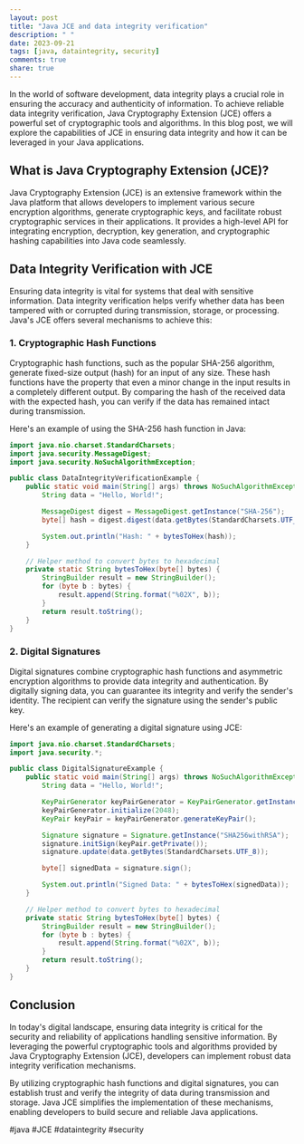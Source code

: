 ```yaml
---
layout: post
title: "Java JCE and data integrity verification"
description: " "
date: 2023-09-21
tags: [java, dataintegrity, security]
comments: true
share: true
---
```


In the world of software development, data integrity plays a crucial role in ensuring the accuracy and authenticity of information. To achieve reliable data integrity verification, Java Cryptography Extension (JCE) offers a powerful set of cryptographic tools and algorithms. In this blog post, we will explore the capabilities of JCE in ensuring data integrity and how it can be leveraged in your Java applications.

## What is Java Cryptography Extension (JCE)?

Java Cryptography Extension (JCE) is an extensive framework within the Java platform that allows developers to implement various secure encryption algorithms, generate cryptographic keys, and facilitate robust cryptographic services in their applications. It provides a high-level API for integrating encryption, decryption, key generation, and cryptographic hashing capabilities into Java code seamlessly.

## Data Integrity Verification with JCE

Ensuring data integrity is vital for systems that deal with sensitive information. Data integrity verification helps verify whether data has been tampered with or corrupted during transmission, storage, or processing. Java's JCE offers several mechanisms to achieve this:

### 1. Cryptographic Hash Functions

Cryptographic hash functions, such as the popular SHA-256 algorithm, generate fixed-size output (hash) for an input of any size. These hash functions have the property that even a minor change in the input results in a completely different output. By comparing the hash of the received data with the expected hash, you can verify if the data has remained intact during transmission.

Here's an example of using the SHA-256 hash function in Java:

```java
import java.nio.charset.StandardCharsets;
import java.security.MessageDigest;
import java.security.NoSuchAlgorithmException;

public class DataIntegrityVerificationExample {
    public static void main(String[] args) throws NoSuchAlgorithmException {
        String data = "Hello, World!";

        MessageDigest digest = MessageDigest.getInstance("SHA-256");
        byte[] hash = digest.digest(data.getBytes(StandardCharsets.UTF_8));

        System.out.println("Hash: " + bytesToHex(hash));
    }

    // Helper method to convert bytes to hexadecimal
    private static String bytesToHex(byte[] bytes) {
        StringBuilder result = new StringBuilder();
        for (byte b : bytes) {
            result.append(String.format("%02X", b));
        }
        return result.toString();
    }
}
```

### 2. Digital Signatures

Digital signatures combine cryptographic hash functions and asymmetric encryption algorithms to provide data integrity and authentication. By digitally signing data, you can guarantee its integrity and verify the sender's identity. The recipient can verify the signature using the sender's public key.

Here's an example of generating a digital signature using JCE:

```java
import java.nio.charset.StandardCharsets;
import java.security.*;

public class DigitalSignatureExample {
    public static void main(String[] args) throws NoSuchAlgorithmException, InvalidKeyException, SignatureException {
        String data = "Hello, World!";

        KeyPairGenerator keyPairGenerator = KeyPairGenerator.getInstance("RSA");
        keyPairGenerator.initialize(2048);
        KeyPair keyPair = keyPairGenerator.generateKeyPair();

        Signature signature = Signature.getInstance("SHA256withRSA");
        signature.initSign(keyPair.getPrivate());
        signature.update(data.getBytes(StandardCharsets.UTF_8));

        byte[] signedData = signature.sign();

        System.out.println("Signed Data: " + bytesToHex(signedData));
    }

    // Helper method to convert bytes to hexadecimal
    private static String bytesToHex(byte[] bytes) {
        StringBuilder result = new StringBuilder();
        for (byte b : bytes) {
            result.append(String.format("%02X", b));
        }
        return result.toString();
    }
}
```

## Conclusion

In today's digital landscape, ensuring data integrity is critical for the security and reliability of applications handling sensitive information. By leveraging the powerful cryptographic tools and algorithms provided by Java Cryptography Extension (JCE), developers can implement robust data integrity verification mechanisms.

By utilizing cryptographic hash functions and digital signatures, you can establish trust and verify the integrity of data during transmission and storage. Java JCE simplifies the implementation of these mechanisms, enabling developers to build secure and reliable Java applications.

#java #JCE #dataintegrity #security